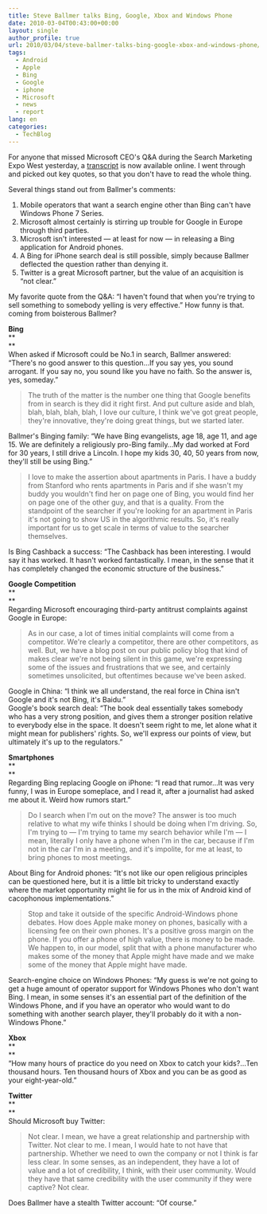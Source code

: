 ```yaml
---
title: Steve Ballmer talks Bing, Google, Xbox and Windows Phone
date: 2010-03-04T00:43:00+00:00
layout: single
author_profile: true
url: 2010/03/04/steve-ballmer-talks-bing-google-xbox-and-windows-phone/
tags:
  - Android
  - Apple
  - Bing
  - Google
  - iphone
  - Microsoft
  - news
  - report
lang: en
categories: 
  - TechBlog
---
```

For anyone that missed Microsoft CEO's Q&A during the Search Marketing Expo West yesterday, a [transcript](http://www.microsoft.com/presspass/exec/steve/2010/03-02SMXWest.mspx) is now available online. I went through and picked out key quotes, so that you don't have to read the whole thing.

Several things stand out from Ballmer's comments:

  1. Mobile operators that want a search engine other than Bing can't have Windows Phone 7 Series.
  2. Microsoft almost certainly is stirring up trouble for Google in Europe through third parties.
  3. Microsoft isn't interested — at least for now — in releasing a Bing application for Android phones.
  4. A Bing for iPhone search deal is still possible, simply because Ballmer deflected the question rather than denying it.
  5. Twitter is a great Microsoft partner, but the value of an acquisition is “not clear.”

My favorite quote from the Q&A: “I haven't found that when you're trying to sell something to somebody yelling is very effective.” How funny is that. coming from boisterous Ballmer?

**Bing**  
**  
**  
When asked if Microsoft could be No.1 in search, Ballmer answered: “There's no good answer to this question…If you say yes, you sound arrogant. If you say no, you sound like you have no faith. So the answer is, yes, someday.”

> The truth of the matter is the number one thing that Google benefits from in search is they did it right first. And put culture aside and blah, blah, blah, blah, blah, I love our culture, I think we've got great people, they're innovative, they're doing great things, but we started later.

Ballmer's Binging family: “We have Bing evangelists, age 18, age 11, and age 15. We are definitely a religiously pro-Bing family…My dad worked at Ford for 30 years, I still drive a Lincoln. I hope my kids 30, 40, 50 years from now, they'll still be using Bing.”

> I love to make the assertion about apartments in Paris. I have a buddy from Stanford who rents apartments in Paris and if she wasn't my buddy you wouldn't find her on page one of Bing, you would find her on page one of the other guy, and that is a quality. From the standpoint of the searcher if you're looking for an apartment in Paris it's not going to show US in the algorithmic results. So, it's really important for us to get scale in terms of value to the searcher themselves.

Is Bing Cashback a success: “The Cashback has been interesting. I would say it has worked. It hasn't worked fantastically. I mean, in the sense that it has completely changed the economic structure of the business.”

**Google Competition**  
**  
**  
Regarding Microsoft encouraging third-party antitrust complaints against Google in Europe:

> As in our case, a lot of times initial complaints will come from a competitor. We're clearly a competitor, there are other competitors, as well. But, we have a blog post on our public policy blog that kind of makes clear we're not being silent in this game, we're expressing some of the issues and frustrations that we see, and certainly sometimes unsolicited, but oftentimes because we've been asked.

Google in China: “I think we all understand, the real force in China isn't Google and it's not Bing, it's Baidu.”  
Google's book search deal: “The book deal essentially takes somebody who has a very strong position, and gives them a stronger position relative to everybody else in the space. It doesn't seem right to me, let alone what it might mean for publishers' rights. So, we'll express our points of view, but ultimately it's up to the regulators.”

**Smartphones**  
**  
**  
Regarding Bing replacing Google on iPhone: “I read that rumor…It was very funny, I was in Europe someplace, and I read it, after a journalist had asked me about it. Weird how rumors start.”

> Do I search when I'm out on the move? The answer is too much relative to what my wife thinks I should be doing when I'm driving. So, I'm trying to — I'm trying to tame my search behavior while I'm — I mean, literally I only have a phone when I'm in the car, because if I'm not in the car I'm in a meeting, and it's impolite, for me at least, to bring phones to most meetings.

About Bing for Android phones: “It's not like our open religious principles can be questioned here, but it is a little bit tricky to understand exactly where the market opportunity might lie for us in the mix of Android kind of cacophonous implementations.”

> Stop and take it outside of the specific Android-Windows phone debates. How does Apple make money on phones, basically with a licensing fee on their own phones. It's a positive gross margin on the phone. If you offer a phone of high value, there is money to be made. We happen to, in our model, split that with a phone manufacturer who makes some of the money that Apple might have made and we make some of the money that Apple might have made.

Search-engine choice on Windows Phones: “My guess is we're not going to get a huge amount of operator support for Windows Phones who don't want Bing. I mean, in some senses it's an essential part of the definition of the Windows Phone, and if you have an operator who would want to do something with another search player, they'll probably do it with a non-Windows Phone.”

**Xbox**  
**  
**  
“How many hours of practice do you need on Xbox to catch your kids?…Ten thousand hours. Ten thousand hours of Xbox and you can be as good as your eight-year-old.”

**Twitter**  
**  
**  
Should Microsoft buy Twitter:

> Not clear. I mean, we have a great relationship and partnership with Twitter. Not clear to me. I mean, I would hate to not have that partnership. Whether we need to own the company or not I think is far less clear. In some senses, as an independent, they have a lot of value and a lot of credibility, I think, with their user community. Would they have that same credibility with the user community if they were captive? Not clear.

Does Ballmer have a stealth Twitter account: “Of course.”